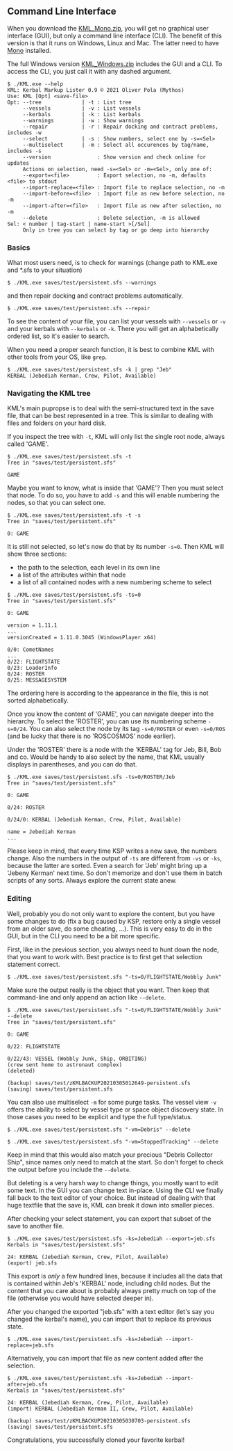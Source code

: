 ## Command Line Interface
When you download the [KML_Mono.zip](https://github.com/my-th-os/KML/releases),
you will get no graphical user interface (GUI), but only a command line interface (CLI).
The benefit of this version is that it runs on Windows, Linux and Mac. The latter need to have
[Mono](https://www.mono-project.com/) installed.

The full Windows version [KML_Windows.zip](https://github.com/my-th-os/KML/releases)
includes the GUI and a CLI. To access the CLI, you just call it with any dashed argument.

```
$ ./KML.exe --help
KML: Kerbal Markup Lister 0.9 © 2021 Oliver Pola (Mythos)
Use: KML [Opt] <save-file>
Opt: --tree             | -t : List tree
     --vessels          | -v : List vessels
     --kerbals          | -k : List kerbals
     --warnings         | -w : Show warnings
     --repair           | -r : Repair docking and contract problems, includes -w
     --select           | -s : Show numbers, select one by -s=<Sel>
     --multiselect      | -m : Select all occurences by tag/name, includes -s
     --version               : Show version and check online for updates
     Actions on selection, need -s=<Sel> or -m=<Sel>, only one of:
     --export=<file>         : Export selection, no -m, defaults <file> to stdout
     --import-replace=<file> : Import file to replace selection, no -m
     --import-before=<file>  : Import file as new before selection, no -m
     --import-after=<file>   : Import file as new after selection, no -m
     --delete                : Delete selection, -m is allowed
Sel: < number | tag-start | name-start >[/Sel]
     Only in tree you can select by tag or go deep into hierarchy
```

### Basics
What most users need, is to check for warnings (change path to KML.exe and *.sfs to your situation)

```
$ ./KML.exe saves/test/persistent.sfs --warnings
```

and then repair docking and contract problems automatically.

```
$ ./KML.exe saves/test/persistent.sfs --repair
```

To see the content of your file, you can list your vessels with `--vessels` or `-v` and your kerbals with `--kerbals` or `-k`.
There you will get an alphabetically ordered list, so it's easier to search.

When you need a proper search function, it is best to combine KML with other tools from your OS, like `grep`.

```
$ ./KML.exe saves/test/persistent.sfs -k | grep "Jeb"
KERBAL (Jebediah Kerman, Crew, Pilot, Available)
```


### Navigating the KML tree
KML's main pupropse is to deal with the semi-structured text in the save file, that can be best represented in a tree.
This is similar to dealing with files and folders on your hard disk.

If you inspect the tree with `-t`, KML will only list the single root node, always called 'GAME'.

```
$ ./KML.exe saves/test/persistent.sfs -t
Tree in "saves/test/persistent.sfs"

GAME
```

Maybe you want to know, what is inside that 'GAME'? Then you must select that node.
To do so, you have to add `-s` and this will enable numbering the nodes, so that you can select one.

```
$ ./KML.exe saves/test/persistent.sfs -t -s
Tree in "saves/test/persistent.sfs"

0: GAME
```

It is still not selected, so let's now do that by its number `-s=0`.
Then KML will show three sections:
- the path to the selection, each level in its own line
- a list of the attributes within that node
- a list of all contained nodes with a new numbering scheme to select

```
$ ./KML.exe saves/test/persistent.sfs -ts=0
Tree in "saves/test/persistent.sfs"

0: GAME

version = 1.11.1
...
versionCreated = 1.11.0.3045 (WindowsPlayer x64)

0/0: CometNames
...
0/22: FLIGHTSTATE
0/23: LoaderInfo
0/24: ROSTER
0/25: MESSAGESYSTEM
```

The ordering here is according to the appearance in the file, this is not sorted alphabetically.

Once you know the content of 'GAME', you can navigate deeper into the hierarchy.
To select the 'ROSTER', you can use its numbering scheme `-s=0/24`.
You can also select the node by its tag `-s=0/ROSTER` or even `-s=0/ROS` (and be lucky that there is no 'ROSCOSMOS' node earlier).

Under the 'ROSTER' there is a node with the 'KERBAL' tag for Jeb, Bill, Bob and co.
Would be handy to also select by the name, that KML usually displays in parentheses, and you can do that.

```
$ ./KML.exe saves/test/persistent.sfs -ts=0/ROSTER/Jeb
Tree in "saves/test/persistent.sfs"

0: GAME

0/24: ROSTER

0/24/0: KERBAL (Jebediah Kerman, Crew, Pilot, Available)

name = Jebediah Kerman
...
```

Please keep in mind, that every time KSP writes a new save, the numbers change.
Also the numbers in the output of `-ts` are different from `-vs` or `-ks`, because the latter are sorted.
Even a search for 'Jeb' might bring up a 'Jebeny Kerman' next time.
So don't memorize and don't use them in batch scripts of any sorts.
Always explore the current state anew.

### Editing
Well, probably you do not only want to explore the content, but you have some changes to do
(fix a bug caused by KSP, restore only a single vessel from an older save, do some cheating, ...). 
This is very easy to do in the GUI, but in the CLI you need to be a bit more specific.

First, like in the previous section, you always need to hunt down the node, that you want to work with.
Best practice is to first get that selection statement correct.

```
$ ./KML.exe saves/test/persistent.sfs "-ts=0/FLIGHTSTATE/Wobbly Junk"
```

Make sure the output really is the object that you want.
Then keep that command-line and only append an action like `--delete`.

```
$ ./KML.exe saves/test/persistent.sfs "-ts=0/FLIGHTSTATE/Wobbly Junk" --delete
Tree in "saves/test/persistent.sfs"

0: GAME

0/22: FLIGHTSTATE

0/22/43: VESSEL (Wobbly Junk, Ship, ORBITING)
(crew sent home to astronaut complex)
(deleted)

(backup) saves/test/zKMLBACKUP20210305012649-persistent.sfs
(saving) saves/test/persistent.sfs
```

You can also use multiselect `-m` for some purge tasks.
The vessel view `-v` offers the ability to select by vessel type or space object discovery state.
In those cases you need to be explicit and type the full type/status.

```
$ ./KML.exe saves/test/persistent.sfs "-vm=Debris" --delete
```

```
$ ./KML.exe saves/test/persistent.sfs "-vm=StoppedTracking" --delete
```

Keep in mind that this would also match your precious "Debris Collector Ship", since names only need to match at the start.
So don't forget to check the output before you include the `--delete`.

But deleting is a very harsh way to change things, you mostly want to edit some text.
In the GUI you can change text in-place. Using the CLI we finally fall back to the text editor of your choice.
But instead of dealing with that huge textfile that the save is, KML can break it down into smaller pieces.

After checking your select statement, you can export that subset of the save to another file.

```
$ ./KML.exe saves/test/persistent.sfs -ks=Jebediah --export=jeb.sfs
Kerbals in "saves/test/persistent.sfs"

24: KERBAL (Jebediah Kerman, Crew, Pilot, Available)
(export) jeb.sfs
```

This export is *only* a few hundred lines, because it includes all the data that is contained within Jeb's 'KERBAL' node, including child nodes.
But the content that you care about is probably always pretty much on top of the file (otherwise you would have selected deeper in).

After you changed the exported "jeb.sfs" with a text editor (let's say you changed the kerbal's name), you can import that to replace its previous state.

```
$ ./KML.exe saves/test/persistent.sfs -ks=Jebediah --import-replace=jeb.sfs
```

Alternatively, you can import that file as new content added after the selection.

```
$ ./KML.exe saves/test/persistent.sfs -ks=Jebediah --import-after=jeb.sfs
Kerbals in "saves/test/persistent.sfs"

24: KERBAL (Jebediah Kerman, Crew, Pilot, Available)
(import) KERBAL (Jebediah Kerman II, Crew, Pilot, Available)

(backup) saves/test/zKMLBACKUP20210305030703-persistent.sfs
(saving) saves/test/persistent.sfs
```

Congratulations, you successfully cloned your favorite kerbal!
